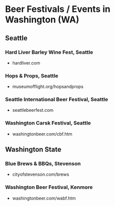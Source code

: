 # Beer Festivals / Events in Washington (WA)


## Seattle

### Hard Liver Barley Wine Fest, Seattle

- hardliver.com

### Hops & Props, Seattle

- museumofflight.org/hopsandprops

### Seattle International Beer Festival, Seattle

- seattlebeerfest.com

### Washington Carsk Festival, Seattle

- washingtonbeer.com/cbf.htm


## Washington State

### Blue Brews & BBQs, Stevenson

- cityofstevenson.com/brews

### Washington Beer Festival, Kenmore

- washingtonbeer.com/wabf.htm



